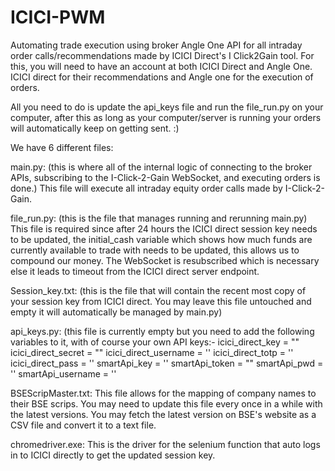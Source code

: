 # ICICI-PWM
Automating trade execution using broker Angle One API for all intraday order calls/recommendations made by ICICI Direct's I Click2Gain tool.
For this, you will need to have an account at both ICICI Direct and Angle One. ICICI direct for their recommendations and Angle one for the execution of orders.

All you need to do is update the api_keys file and run the file_run.py on your computer, after this as long as your computer/server is running your orders will automatically keep on getting sent. :)

We have 6 different files:

main.py: (this is where all of the internal logic of connecting to the broker APIs, subscribing to the I-Click-2-Gain WebSocket, and executing orders is done.) This file will execute all intraday equity order calls made by I-Click-2-Gain.

file_run.py: (this is the file that manages running and rerunning main.py) This file is required since after 24 hours the ICICI direct session key needs to be updated, the initial_cash variable which shows how much funds are currently available to trade with needs to be updated, this allows us to compound our money. The WebSocket is resubscribed which is necessary else it leads to timeout from the ICICI direct server endpoint.

Session_key.txt: (this is the file that will contain the recent most copy of your session key from ICICI direct. You may leave this file untouched and empty it will automatically be managed by main.py)

api_keys.py: (this file is currently empty but you need to add the following variables to it, with of course your own API keys:- 
icici_direct_key = "" 
icici_direct_secret = "" 
icici_direct_username = ''
icici_direct_totp = ''
icici_direct_pass = ''
smartApi_key = '' 
smartApi_token = "" 
smartApi_pwd = '' 
smartApi_username = ''

BSEScripMaster.txt: This file allows for the mapping of company names to their BSE scrips. You may need to update this file every once in a while with the latest versions. You may fetch the latest version on BSE's website as a CSV file and convert it to a text file.

chromedriver.exe: This is the driver for the selenium function that auto logs in to ICICI directly to get the updated session key.
